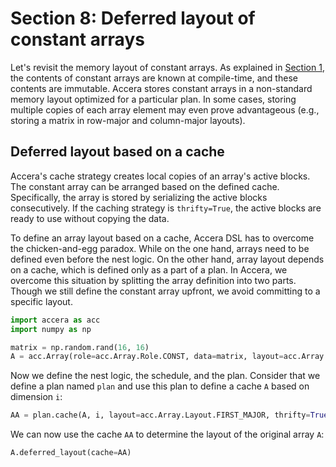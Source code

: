 [//]: # (Project: Accera)
[//]: # (Version: v1.2.11)

# Section 8: Deferred layout of constant arrays
Let's revisit the memory layout of constant arrays. As explained in [Section 1](<01%20Arrays%20and%20Scalars.md>), the contents of constant arrays are known at compile-time, and these contents are immutable. Accera stores constant arrays in a non-standard memory layout optimized for a particular plan. In some cases, storing multiple copies of each array element may even prove advantageous (e.g., storing a matrix in row-major and column-major layouts).

## Deferred layout based on a cache
Accera's cache strategy creates local copies of an array's active blocks. The constant array can be arranged based on the defined cache. Specifically, the array is stored by serializing the active blocks consecutively. If the caching strategy is `thrifty=True`, the active blocks are ready to use without copying the data.   

To define an array layout based on a cache, Accera DSL has to overcome the chicken-and-egg paradox. While on the one hand, arrays need to be defined even before the nest logic. On the other hand, array layout depends on a cache, which is defined only as a part of a plan. In Accera, we overcome this situation by splitting the array definition into two parts. Though we still define the constant array upfront, we avoid committing to a specific layout. 
```python
import accera as acc
import numpy as np

matrix = np.random.rand(16, 16)
A = acc.Array(role=acc.Array.Role.CONST, data=matrix, layout=acc.Array.Layout.DEFERRED)
```
Now we define the nest logic, the schedule, and the plan. Consider that we define a plan named `plan` and use this plan to define a cache `A` based on dimension `i`:
```python
AA = plan.cache(A, i, layout=acc.Array.Layout.FIRST_MAJOR, thrifty=True)
```
We can now use the cache `AA` to determine the layout of the original array `A`:
```python
A.deferred_layout(cache=AA)
```


<div style="page-break-after: always;"></div>
